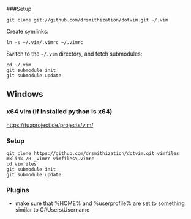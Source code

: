 ###Setup
```
git clone git://github.com/drsmithization/dotvim.git ~/.vim
```
Create symlinks:
```
ln -s ~/.vim/.vimrc ~/.vimrc
```
Switch to the `~/.vim` directory, and fetch submodules:
```
cd ~/.vim
git submodule init
git submodule update
```

## Windows

### x64 vim (if installed python is x64)
https://tuxproject.de/projects/vim/

### Setup
```
git clone https://github.com/drsmithization/dotvim.git vimfiles
mklink /H _vimrc vimfiles\.vimrc
cd vimfiles
git submodule init
git submodule update
```

### Plugins
* make sure that %HOME% and %userprofile% are set to something similar to C:\Users\Username

